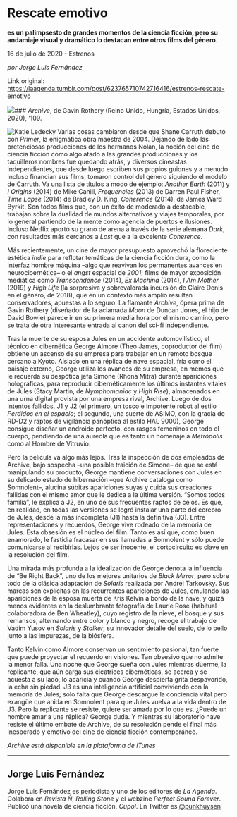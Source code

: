 # Rescate emotivo

**es un palimpsesto de grandes momentos de la ciencia ficción, pero su andamiaje visual y dramático lo destacan entre otros films del género.**

16 de julio de 2020 - Estrenos

_por Jorge Luis Fernández_

Link original: https://laagenda.tumblr.com/post/623765710742716416/estrenos-rescate-emotivo

![](https://64.media.tumblr.com/eab97dc2a58e19bfcf8cc658b8952a3c/a086567a6f56fd10-dc/s500x750/e7c240424d50b7a9ae8be6077e4970dfb48d94cb.jpg)### *Archive*, de Gavin Rothery (Reino Unido, Hungría, Estados Unidos, 2020), ‘109.

![Katie Ledecky](https://64.media.tumblr.com/4105cc743c0f0f4364bc6c34edaa9373/a086567a6f56fd10-77/s400x600/14cd5d0603634edc9d63eb3e0f8880170a54cdf5.jpg)
Varias cosas cambiaron desde que Shane Carruth debutó con *Primer*, la enigmática obra maestra de 2004. Dejando de lado las pretenciosas producciones de los hermanos Nolan, la noción del cine de ciencia ficción como algo atado a las grandes producciones y los taquilleros nombres fue quedando atrás, y diversos cineastas independientes, que desde luego escriben sus propios guiones y a menudo incluso financian sus films, tomaron control del género siguiendo el modelo de Carruth. Va una lista de títulos a modo de ejemplo: *Another Earth* (2011) y *I Origins* (2014) de Mike Cahill, *Frequencies* (2013) de Darren Paul Fisher, *Time Lapse* (2014) de Bradley D. King, *Coherence* (2014), de James Ward Byrkit. Son todos films que, con un éxito de moderado a destacable, trabajan sobre la dualidad de mundos alternativos y viajes temporales, por lo general partiendo de la mente como agencia de puertos e ilusiones. Incluso Netflix aportó su grano de arena a través de la serie alemana *Dark*, con resultados más cercanos a *Lost* que a la excelente *Coherence*.

Más recientemente, un cine de mayor presupuesto aprovechó la floreciente estética *indie* para reflotar temáticas de la ciencia ficción dura, como la interfaz hombre máquina –algo que reavivan los permanentes avances en neurocibernética– o el *angst* espacial de *2001*; films de mayor exposición mediática como *Transcendence* (2014), *Ex Machina* (2014), *I Am Mother* (2019) y *High Life* (la sorpresiva y sobrevalorada incursión de Claire Denis en el género, de 2018), que en un contexto más amplio resultan conservadores, apuestas a lo seguro. La flamante *Archive*, ópera prima de Gavin Rothery (diseñador de la aclamada *Moon* de Duncan Jones, el hijo de David Bowie) parece ir en su primera media hora por el mismo camino, pero se trata de otra interesante entrada al canon del sci-fi independiente. 

Tras la muerte de su esposa Jules en un accidente automovilístico, el técnico en cibernética George Almore (Theo James, coproductor del film) obtiene un ascenso de su empresa para trabajar en un remoto bosque cercano a Kyoto. Aislado en una réplica de nave espacial, fría como el paisaje externo, George utiliza los avances de su empresa, en memos que le recuerda su despótica jefa Simone (Rhona Mitra) durante apariciones holográficas, para reproducir cibernéticamente los últimos instantes vitales de Jules (Stacy Martin, de *Nymphomaniac* y *High Rise*), almacenados en una urna digital provista por una empresa rival, Archive. Luego de dos intentos fallidos, J1 y J2 (el primero, un tosco e impotente robot al estilo *Perdidos en el espacio*; el segundo, una suerte de ASIMO, con la gracia de RD-D2 y raptos de vigilancia panóptica al estilo HAL 9000), George consigue diseñar un androide perfecto, con rasgos femeninos en todo el cuerpo, pendiendo de una aureola que es tanto un homenaje a *Metrópolis* como al Hombre de Vitruvio. 

Pero la película va algo más lejos. Tras la inspección de dos empleados de Archive, bajo sospecha –una posible traición de Simone– de que se está manipulando su producto, George mantiene conversaciones con Jules en su delicado estado de hibernación –que Archive cataloga como Somnolent–, alucina súbitas apariciones suyas y cuida sus creaciones fallidas con el mismo amor que le dedica a la última versión. “Somos todos familia”, le explica a J2, en uno de sus frecuentes raptos de celos. Es que, en realidad, en todas las versiones se logró instalar una parte del cerebro de Jules, desde la más incompleta (J1) hasta la definitiva (J3). Entre representaciones y recuerdos, George vive rodeado de la memoria de Jules. Esta obsesión es el núcleo del film. Tanto es así que, como buen enamorado, le fastidia fracasar en sus llamadas a Somnolent y sólo puede comunicarse al recibirlas. Lejos de ser inocente, el cortocircuito es clave en la resolución del film.

Una mirada más profunda a la idealización de George denota la influencia de “Be Right Back”, uno de los mejores unitarios de *Black Mirror*, pero sobre todo de la clásica adaptación de *Solaris* realizada por Andrei Tarkovsky. Sus marcas son explícitas en las recurrentes apariciones de Jules, emulando las apariciones de la esposa muerta de Kris Kelvin a bordo de la nave, y quizá menos evidentes en la deslumbrante fotografía de Laurie Rose (habitual colaboradora de Ben Wheatley), cuyo registro de la nieve, el bosque y sus remansos, alternando entre color y blanco y negro, recoge el trabajo de Vadim Yusov en *Solaris* y *Stalker*, su innovador detalle del suelo, de lo bello junto a las impurezas, de la biósfera.

Tanto Kelvin como Almore conservan un sentimiento pasional, tan fuerte que puede proyectar el recuerdo en visiones. Tan obsesivo que no admite la menor falla. Una noche que George sueña con Jules mientras duerme, la replicante, que aún carga sus cicatrices cibernéticas, se acerca y se acuesta a su lado, lo acaricia y cuando George despierta grita despavorido, la echa sin piedad. J3 es una inteligencia artificial conviviendo con la memoria de Jules; sólo falta que George descargue la conciencia vital pero exangüe que anida en Somnolent para que Jules vuelva a la vida dentro de J3. Pero la replicante se resiste, quiere ser amada por lo que es. ¿Puede un hombre amar a una réplica? George duda. Y mientras su laboratorio nave resiste el último embate de Archive, de su resolución pende el final más inesperado y emotivo del cine de ciencia ficción contemporáneo. 

*Archive está disponible en la plataforma de iTunes*

  




---

Jorge Luis Fernández
--------------------

 Jorge Luis Fernández es periodista y uno de los editores de *La Agenda*. Colabora en *Revista Ñ*, *Rolling Stone* y el webzine *Perfect Sound Forever*. Publicó una novela de ciencia ficción, *Cupol*. En Twitter es [@punkhuysen](https://twitter.com/punkhuysen) 

